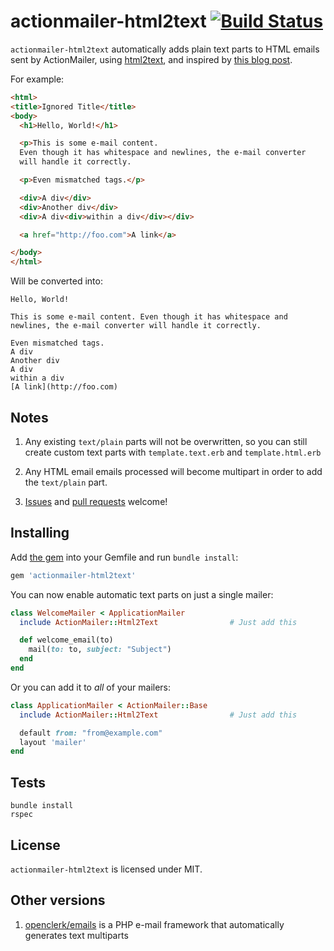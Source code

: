 actionmailer-html2text [![Build Status](https://travis-ci.org/soundasleep/actionmailer-html2text.svg?branch=master)](https://travis-ci.org/soundasleep/actionmailer-html2text)
======================

`actionmailer-html2text` automatically adds plain text parts to HTML emails sent by ActionMailer, using [html2text](https://github.com/soundasleep/html2text_ruby), and inspired by [this blog post](http://artsy.github.io/blog/2012/05/16/generating-automatic-plain-text-mime-parts-with-rails-actionmailer/).

For example:

```html
<html>
<title>Ignored Title</title>
<body>
  <h1>Hello, World!</h1>

  <p>This is some e-mail content.
  Even though it has whitespace and newlines, the e-mail converter
  will handle it correctly.

  <p>Even mismatched tags.</p>

  <div>A div</div>
  <div>Another div</div>
  <div>A div<div>within a div</div></div>

  <a href="http://foo.com">A link</a>

</body>
</html>
```

Will be converted into:

```text
Hello, World!

This is some e-mail content. Even though it has whitespace and newlines, the e-mail converter will handle it correctly.

Even mismatched tags.
A div
Another div
A div
within a div
[A link](http://foo.com)
```

## Notes

1. Any existing `text/plain` parts will not be overwritten, so you can still create custom text parts with `template.text.erb` and `template.html.erb`

1. Any HTML email emails processed will become multipart in order to add the `text/plain` part.

1. [Issues](https://github.com/soundasleep/actionmailer-html2text/issues) and [pull requests](https://github.com/soundasleep/actionmailer-html2text/pulls) welcome!

## Installing

Add [the gem](https://rubygems.org/gems/actionmailer-html2text) into your Gemfile and run `bundle install`:

```ruby
gem 'actionmailer-html2text'
```

You can now enable automatic text parts on just a single mailer:

```ruby
class WelcomeMailer < ApplicationMailer
  include ActionMailer::Html2Text                # Just add this

  def welcome_email(to)
    mail(to: to, subject: "Subject")
  end
end
```

Or you can add it to _all_ of your mailers:

```ruby
class ApplicationMailer < ActionMailer::Base
  include ActionMailer::Html2Text                # Just add this

  default from: "from@example.com"
  layout 'mailer'
end
```

## Tests

```
bundle install
rspec
```

## License

`actionmailer-html2text` is licensed under MIT.

## Other versions

1. [openclerk/emails](https://github.com/openclerk/emails) is a PHP e-mail framework that automatically generates text multiparts
